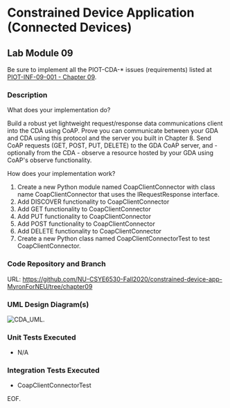 # Constrained Device Application (Connected Devices)

## Lab Module 09

Be sure to implement all the PIOT-CDA-* issues (requirements) listed at [PIOT-INF-09-001 - Chapter 09](https://github.com/orgs/programming-the-iot/projects/1#column-10488503).

### Description

What does your implementation do? 

Build a robust yet lightweight request/response data communications client into the CDA using CoAP. Prove you can communicate between your GDA and CDA using this protocol and the server you built in Chapter 8. Send CoAP requests (GET, POST, PUT, DELETE) to the GDA CoAP server, and - optionally from the CDA - observe a resource hosted by your GDA using CoAP's observe functionality.

How does your implementation work?

1.	Create a new Python module named CoapClientConnector with class name CoapClientConnector that uses the IRequestResponse interface.
2.	Add DISCOVER functionality to CoapClientConnector
3.	Add GET functionality to CoapClientConnector
4.	Add PUT functionality to CoapClientConnector
5.	Add POST functionality to CoapClientConnector
6.	Add DELETE functionality to CoapClientConnector
7.	Create a new Python class named CoapClientConnectorTest to test CoapClientConnector.


### Code Repository and Branch

URL: https://github.com/NU-CSYE6530-Fall2020/constrained-device-app-MyronForNEU/tree/chapter09

### UML Design Diagram(s)

![CDA_UML](https://github.com/NU-CSYE6530-Fall2020/constrained-device-app-MyronForNEU/blob/chapter09/exercises/chapter09/CDA.png).


### Unit Tests Executed

- N/A 

### Integration Tests Executed

- CoapClientConnectorTest

EOF.
